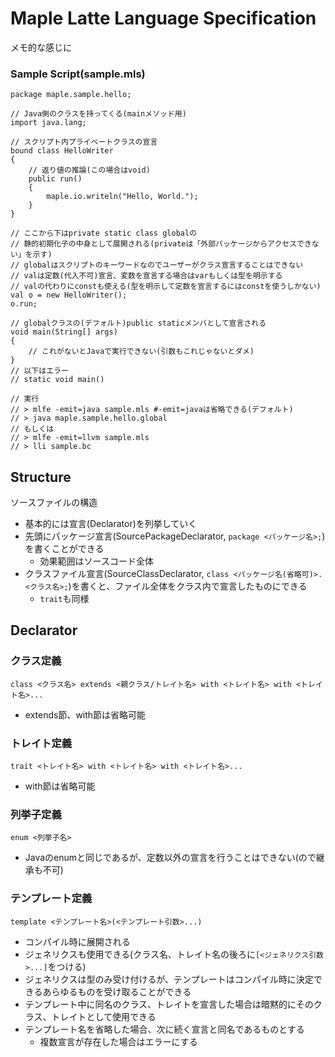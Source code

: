 # Maple Latte Language Specification

メモ的な感じに

### Sample Script(sample.mls)
```
package maple.sample.hello;

// Java側のクラスを持ってくる(mainメソッド用)
import java.lang;

// スクリプト内プライベートクラスの宣言
bound class HelloWriter
{
	// 返り値の推論(この場合はvoid)
	public run()
	{
		maple.io.writeln("Hello, World.");
	}
}

// ここから下はprivate static class globalの
// 静的初期化子の中身として展開される(privateは「外部パッケージからアクセスできない」を示す)
// globalはスクリプトのキーワードなのでユーザーがクラス宣言することはできない
// valは定数(代入不可)宣言、変数を宣言する場合はvarもしくは型を明示する
// valの代わりにconstも使える(型を明示して定数を宣言するにはconstを使うしかない)
val o = new HelloWriter();
o.run;

// globalクラスの(デフォルト)public staticメンバとして宣言される
void main(String[] args)
{
	// これがないとJavaで実行できない(引数もこれじゃないとダメ)
}
// 以下はエラー
// static void main()

// 実行
// > mlfe -emit=java sample.mls #-emit=javaは省略できる(デフォルト)
// > java maple.sample.hello.global
// もしくは
// > mlfe -emit=llvm sample.mls
// > lli sample.bc
```

## Structure

ソースファイルの構造
* 基本的には宣言(Declarator)を列挙していく
* 先頭にパッケージ宣言(SourcePackageDeclarator, `package <パッケージ名>;`)を書くことができる
  * 効果範囲はソースコード全体
* クラスファイル宣言(SourceClassDeclarator, `class <パッケージ名(省略可)>.<クラス名>;`)を書くと、ファイル全体をクラス内で宣言したものにできる
  * `trait`も同様

## Declarator

### クラス定義
`class <クラス名> extends <親クラス/トレイト名> with <トレイト名> with <トレイト名>...`
* extends節、with節は省略可能

### トレイト定義
`trait <トレイト名> with <トレイト名> with <トレイト名>...`
* with節は省略可能

### 列挙子定義
`enum <列挙子名>`
* Javaのenumと同じであるが、定数以外の宣言を行うことはできない(ので継承も不可)

### テンプレート定義
`template <テンプレート名>(<テンプレート引数>...)`
* コンパイル時に展開される
* ジェネリクスも使用できる(クラス名、トレイト名の後ろに`[<ジェネリクス引数>...]`をつける)
* ジェネリクスは型のみ受け付けるが、テンプレートはコンパイル時に決定できるあらゆるものを受け取ることができる
* テンプレート中に同名のクラス、トレイトを宣言した場合は暗黙的にそのクラス、トレイトとして使用できる
* テンプレート名を省略した場合、次に続く宣言と同名であるものとする
  * 複数宣言が存在した場合はエラーにする

